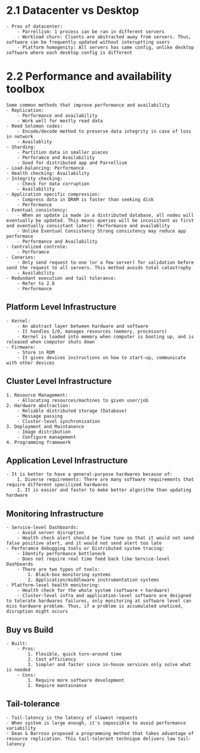 # 2.1 Datacenter vs Desktop
    - Pros of datacenter:
        - Parrellism: 1 process can be ran in different servers
        - Workload churn: Clients are abstracted away from servers. Thus, software can be frequently updated without interuptting users
        - Platform homogenity: All servers has same config, unlike desktop software where each desktop config is different

# 2.2 Performance and availability toolbox
    Some common methods that improve performance and availability
    - Replication: 
        - Performance and availability 
        - Work well for mostly read data
    - Reed Solomon codes:
        - Encode/decode method to preserve data integrity in case of loss in network
        - Availablity
    - Sharding:
        - Partition data in smaller pieces
        - Perforamce and Availability
        - Good for distributed app and Parrellism
    - Load-balancing: Performance
    - Health checking: Availability
    - Integrity checking:
        - Check for data corruption
        - Availability
    - Application specific compression: 
        - Compress data in DRAM is faster than seeking disk
        - Performance
    - Eventual consistency:
        - When an update is made in a distributed database, all nodes will eventually be updated. This means queries will be incosistent as first and eventually consistant later): Performance and availablity
        - Unlike Eventual Consistency Strong consistency may reduce app performace
        - Performance and Availability
    - Centralized controle:
        - Perforamce
    - Canaries:
        - Only send request to one (or a few server) for validation before send the request to all servers. This method avoids total catastrophy
        - Availability
    - Redundant execution and tail tolerance:
        - Refer to 2.8
        - Performance

## Platform Level Infrastructure
    - Kernel: 
        - An abstract layer between hardware and software
        - It handles I/O, manages resources (memory, processors)
        - Kernel is loaded into memory when computer is booting up, and is released when computer shuts down
    - Firmware:
        - Store in ROM
        - It gives devices instructions on how to start-up, communicate with other devices
## Cluster Level Infrastructure
    1. Resource Management:
        - Allocating resources/machines to given user/job
    2. Hardware abstraction:
        - Reliable distributed storage (Database)
        - Message passing
        - Cluster-level synchronization
    3. Deployment and Maintanence
        - Image distribution
        - Configure management
    4. Programming framework
## Application Level Infrastructure
    - It is better to have a general-purpose hardwares because of:
        1. Diverse requirements: There are many software requirements that require different specilized hardwares
        2. It is easier and faster to make better algorithm than updating hardware

## Monitoring Infrastructure
    - Service-level Dashboards:
        - Avoid server disruption
        - Health check alert should be fine tune so that it would not send false positive alert, and it would not send alert too late
    - Perforamce debugging tools or Distributed system tracing:
        - Identify performance bottleneck
        - Does not require real time feed back like Service-level Dashboards
        - There are two types of tools:
            1. Black-box monitoring systems
            2. Application/middleware instrumentation systems
    - Platform-level health monitoring:
        - Health check for the whole system (software + hardware)
        - Cluster-level infra and application-level software are designed to tolerate hardwares failures, only monitoring at software level can miss hardware problem. Thus, if a problem is accumulated unoticed, disruption might occurs

## Buy vs Build
    - Built:
        - Pros:
            1. Flexible, quick turn-around time
            2. Cost efficiency
            3. Simpler and faster since in-house services only solve what is needed
        - Cons:
            1. Require more software development
            2. Require mantainance

## Tail-tolerance
    - Tail-latency is the latency of slowest requests
    - When system is large enough, it's impossible to avoid performance variability
    - Dean & Barroso proposed a programming method that takes advantage of resource replication. This tail-tolerant technique delivers low tail-latency
